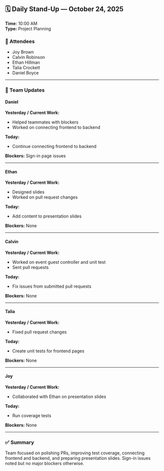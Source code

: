 ## 🗓️ Daily Stand-Up — October 24, 2025  
**Time:** 10:00 AM  
**Type:** Project Planning  

### 👥 Attendees
- Joy Brown  
- Calvin Robinson  
- Ethan Hillman  
- Talia Crockett  
- Daniel Boyce  

---

### 👤 Team Updates  

#### **Daniel**
**Yesterday / Current Work:**  
- Helped teammates with blockers  
- Worked on connecting frontend to backend  

**Today:**  
- Continue connecting frontend to backend  

**Blockers:** Sign-in page issues  

---

#### **Ethan**
**Yesterday / Current Work:**  
- Designed slides  
- Worked on pull request changes  

**Today:**  
- Add content to presentation slides  

**Blockers:** None  

---

#### **Calvin**
**Yesterday / Current Work:**  
- Worked on event guest controller and unit test  
- Sent pull requests  

**Today:**  
- Fix issues from submitted pull requests  

**Blockers:** None  

---

#### **Talia**
**Yesterday / Current Work:**  
- Fixed pull request changes  

**Today:**  
- Create unit tests for frontend pages  

**Blockers:** None  

---

#### **Joy**
**Yesterday / Current Work:**  
- Collaborated with Ethan on presentation slides  

**Today:**  
- Run coverage tests  

**Blockers:** None  

---

### ✅ Summary
Team focused on polishing PRs, improving test coverage, connecting frontend and backend, and preparing presentation slides. Sign-in issues noted but no major blockers otherwise.


